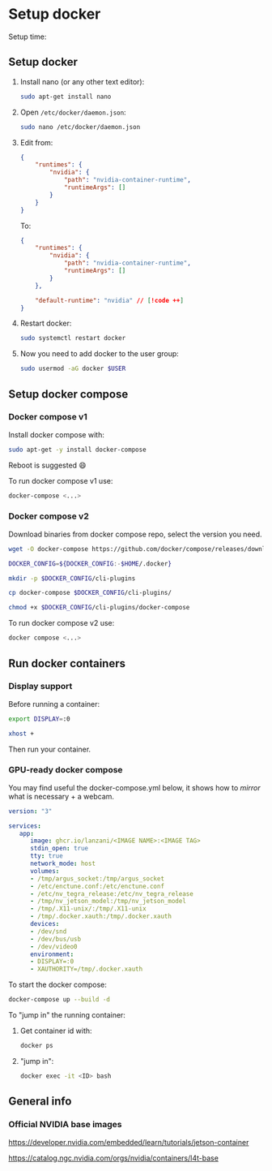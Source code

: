 # Setup docker

Setup time: <Badge type="info" text="5 min" />

## Setup docker

1. Install nano (or any other text editor):
   ```bash
   sudo apt-get install nano
   ``` 
2. Open `/etc/docker/daemon.json`:
   ```bash
   sudo nano /etc/docker/daemon.json
   ```
3. Edit from:
    ```json
    {
        "runtimes": {
            "nvidia": {
                "path": "nvidia-container-runtime",
                "runtimeArgs": []
            }
        }
    }
    ```

   To:
    ```json
    {
        "runtimes": {
            "nvidia": {
                "path": "nvidia-container-runtime",
                "runtimeArgs": []
            }
        },
    
        "default-runtime": "nvidia" // [!code ++]
    }
    ```
4. Restart docker:
   ```bash
   sudo systemctl restart docker
   ```

5. Now you need to add docker to the user group:
   ```bash
   sudo usermod -aG docker $USER
   ```

## Setup docker compose
### Docker compose v1
Install docker compose with:

```bash
sudo apt-get -y install docker-compose
```

Reboot is suggested :smile:

To run docker compose v1 use:
```bash
docker-compose <...>
```

### Docker compose v2

Download binaries from docker compose repo, select the version you need.
```bash
wget -O docker-compose https://github.com/docker/compose/releases/download/v2.24.5/docker-compose-linux-aarch64
```

```bash
DOCKER_CONFIG=${DOCKER_CONFIG:-$HOME/.docker}
```

```bash
mkdir -p $DOCKER_CONFIG/cli-plugins
```

```bash
cp docker-compose $DOCKER_CONFIG/cli-plugins/
```

```bash
chmod +x $DOCKER_CONFIG/cli-plugins/docker-compose
```

To run docker compose v2 use:
```bash
docker compose <...>
```

## Run docker containers

### Display support
Before running a container:
```bash
export DISPLAY=:0
```
```bash
xhost +
```

Then run your container.

### GPU-ready docker compose
You may find useful the docker-compose.yml below, it shows how to _mirror_ what is necessary + a webcam.
```YAML
version: "3"

services:
   app:
      image: ghcr.io/lanzani/<IMAGE NAME>:<IMAGE TAG>
      stdin_open: true
      tty: true
      network_mode: host
      volumes:
      - /tmp/argus_socket:/tmp/argus_socket
      - /etc/enctune.conf:/etc/enctune.conf
      - /etc/nv_tegra_release:/etc/nv_tegra_release
      - /tmp/nv_jetson_model:/tmp/nv_jetson_model
      - /tmp/.X11-unix/:/tmp/.X11-unix
      - /tmp/.docker.xauth:/tmp/.docker.xauth
      devices:
      - /dev/snd
      - /dev/bus/usb
      - /dev/video0
      environment:
      - DISPLAY=:0
      - XAUTHORITY=/tmp/.docker.xauth
```
To start the docker compose:
```bash
docker-compose up --build -d
```

To "jump in" the running container:
1. Get container id with: 
   ```bash
   docker ps
   ```
2. "jump in":
   ```bash
   docker exec -it <ID> bash
   ```

## General info

### Official NVIDIA base images

https://developer.nvidia.com/embedded/learn/tutorials/jetson-container

https://catalog.ngc.nvidia.com/orgs/nvidia/containers/l4t-base